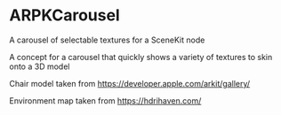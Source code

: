 # ARPKCarousel
A carousel of selectable textures for a SceneKit node

A concept for a carousel that quickly shows a variety of textures to skin onto a 3D model

Chair model taken from https://developer.apple.com/arkit/gallery/

Environment map taken from https://hdrihaven.com/
